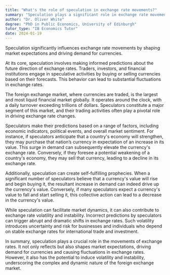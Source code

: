 ```yaml
---
title: "What's the role of speculation in exchange rate movements?"
summary: "Speculation plays a significant role in exchange rate movements by influencing market expectations and demand for currencies."
author: "Dr. Oliver White"
degree: "PhD in Public Economics, University of Edinburgh"
tutor_type: "IB Economics Tutor"
date: 2024-01-19
---
```


Speculation significantly influences exchange rate movements by shaping market expectations and driving demand for currencies.

At its core, speculation involves making informed predictions about the future direction of exchange rates. Traders, investors, and financial institutions engage in speculative activities by buying or selling currencies based on their forecasts. This behavior can lead to substantial fluctuations in exchange rates.

The foreign exchange market, where currencies are traded, is the largest and most liquid financial market globally. It operates around the clock, with a daily turnover exceeding trillions of dollars. Speculators constitute a major segment of this market, and their trading activities often play a pivotal role in driving exchange rate changes.

Speculators make their predictions based on a range of factors, including economic indicators, political events, and overall market sentiment. For instance, if speculators anticipate that a country's economy will strengthen, they may purchase that nation’s currency in expectation of an increase in its value. This surge in demand can subsequently elevate the currency's exchange rate. Conversely, if they foresee a potential weakening of a country's economy, they may sell that currency, leading to a decline in its exchange rate.

Additionally, speculation can create self-fulfilling prophecies. When a significant number of speculators believe that a currency's value will rise and begin buying it, the resultant increase in demand can indeed drive up the currency's value. Conversely, if many speculators expect a currency's value to fall and start selling it, this collective action can lead to a decrease in the currency's value.

While speculation can facilitate market dynamics, it can also contribute to exchange rate volatility and instability. Incorrect predictions by speculators can trigger abrupt and dramatic shifts in exchange rates. Such volatility introduces uncertainty and risk for businesses and individuals who depend on stable exchange rates for international trade and investment.

In summary, speculation plays a crucial role in the movements of exchange rates. It not only reflects but also shapes market expectations, driving demand for currencies and causing fluctuations in exchange rates. However, it also has the potential to induce volatility and instability, underscoring the complex and dynamic nature of the foreign exchange market.
    